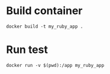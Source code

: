 # Build container
`docker build -t my_ruby_app .`
# Run test
`docker run -v $(pwd):/app my_ruby_app`